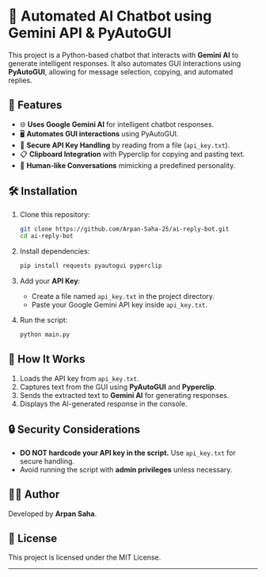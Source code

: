 # 🧠 Automated AI Chatbot using Gemini API & PyAutoGUI  

This project is a Python-based chatbot that interacts with **Gemini AI** to generate intelligent responses. It also automates GUI interactions using **PyAutoGUI**, allowing for message selection, copying, and automated replies.

## 🚀 Features
- 🌐 **Uses Google Gemini AI** for intelligent chatbot responses.  
- 🖥️ **Automates GUI interactions** using PyAutoGUI.  
- 🔑 **Secure API Key Handling** by reading from a file (`api_key.txt`).  
- 📋 **Clipboard Integration** with Pyperclip for copying and pasting text.  
- 🔁 **Human-like Conversations** mimicking a predefined personality.  

## 🛠️ Installation  

1. Clone this repository:  
   ```sh
   git clone https://github.com/Arpan-Saha-25/ai-reply-bot.git
   cd ai-reply-bot
   ```
   
2. Install dependencies:  
   ```sh
   pip install requests pyautogui pyperclip
   ```

3. Add your **API Key**:  
   - Create a file named `api_key.txt` in the project directory.  
   - Paste your Google Gemini API key inside `api_key.txt`.

4. Run the script:  
   ```sh
   python main.py
   ```

## 📌 How It Works  

1. Loads the API key from `api_key.txt`.  
2. Captures text from the GUI using **PyAutoGUI** and **Pyperclip**.  
3. Sends the extracted text to **Gemini AI** for generating responses.  
4. Displays the AI-generated response in the console.  

## 🔒 Security Considerations  
- **DO NOT hardcode your API key in the script.** Use `api_key.txt` for secure handling.  
- Avoid running the script with **admin privileges** unless necessary.  

## 👨‍💻 Author  
Developed by **Arpan Saha**.  

## 📜 License  
This project is licensed under the MIT License.  

---